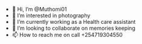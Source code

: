 - 👋 Hi, I’m @Muthomi01
- 👀 I’m interested in photography 
- 🌱 I’m currently working as a Health care assistant 
- 💞️ I’m looking to collaborate on memories keeping 
- 📫 How to reach me on call +254719304550

<!---
Muthomi01/Muthomi01 is a ✨ special ✨ repository because its `README.md` (this file) appears on your GitHub profile.
You can click the Preview link to take a look at your changes.
--->
